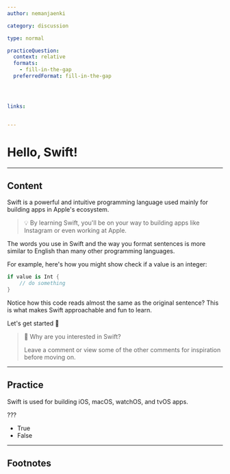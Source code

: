 ```yaml
---
author: nemanjaenki

category: discussion

type: normal

practiceQuestion:
  context: relative
  formats:
    - fill-in-the-gap
  preferredFormat: fill-in-the-gap




links:


---
```


# Hello, Swift!

---
## Content

Swift is a powerful and intuitive programming language used mainly for building apps in Apple's ecosystem.

> 💡 By learning Swift, you'll be on your way to building apps like Instagram or even working at Apple. 

The words you use in Swift and the way you format sentences is more similar to English than many other programming languages.

For example, here's how you might show check if a value is an integer:

```swift
if value is Int {
    // do something
}
```

Notice how this code reads almost the same as the original sentence? This is what makes Swift approachable and fun to learn.

Let's get started 🚀

> 💬 Why are you interested in Swift?
> 
> Leave a comment or view some of the other comments for inspiration before moving on.


---
## Practice

Swift is used for building iOS, macOS, watchOS, and tvOS apps.

???

- True
- False




---
## Footnotes


